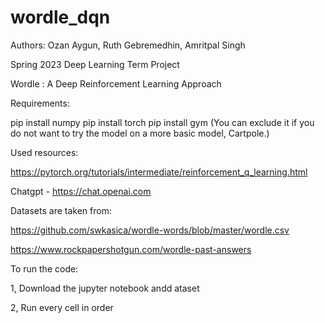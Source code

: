 # wordle_dqn

Authors: Ozan Aygun, Ruth Gebremedhin, Amritpal Singh

Spring 2023 Deep Learning Term Project

Wordle : A Deep Reinforcement Learning Approach

Requirements: 

pip install numpy
pip install torch
pip install gym (You can exclude it if you do not want to try the model on a more basic model, Cartpole.)


Used resources:

https://pytorch.org/tutorials/intermediate/reinforcement_q_learning.html

Chatgpt - https://chat.openai.com

Datasets are taken from:

https://github.com/swkasica/wordle-words/blob/master/wordle.csv

https://www.rockpapershotgun.com/wordle-past-answers


To run the code:

1, Download the jupyter notebook andd ataset 

2, Run every cell in order

